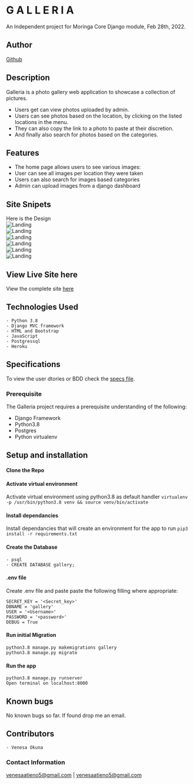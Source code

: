 # G A L L E R I A   

An Independent project for Moringa Core Django module, Feb 28th, 2022.

## Author  
  
[Github](https://github.com/VenesaOkuna) 

## Description

Galleria is a photo gallery web application to showcase a collection of pictures. 

- Users get can view photos uploaded by admin. 
- Users can see photos based on the location, by clicking on the listed locations in the menu. 
- They can also copy the link to a photo to paste at their discretion. 
- And finally also search for photos based on the categories.

## Features
- The home page allows users to see various images:
- User can see all images per location they were taken
- Users can also search for images based categories
- Admin can upload images from a django dashboard


## Site Snipets
Here is the Design
<br>
![Landing](https://raw.github.com/VenesaOkuna/Galleria/master/static/images/landing.png)
<br>
![Landing](https://raw.github.com/VenesaOkuna/Galleria/master/static/images/locations.png)
<br>
![Landing](https://raw.github.com/VenesaOkuna/Galleria/master/static/images/albumgallery.png)
<br>
![Landing](https://raw.github.com/VenesaOkuna/Galleria/master/static/images/detailsmodal.png)
<br>
![Landing](https://raw.github.com/VenesaOkuna/Galleria/master/static/images/admin.png)
<br>
![Landing](https://raw.github.com/VenesaOkuna/Galleria/master/static/images/footer.png)



## View Live Site here
View the complete site [here](#)


## Technologies Used
    - Python 3.8
    - Django MVC framework
    - HTML and Bootstrap
    - JavaScript
    - Postgressql
    - Heroku

## Specifications
To view the user dtories or BDD check the [specs file](specs.md).

### Prerequisite
The Galleria project requires a prerequisite understanding of the following:
- Django Framework
- Python3.8
- Postgres
- Python virtualenv

## Setup and installation

#### Clone the Repo
####  Activate virtual environment
Activate virtual environment using python3.8 as default handler
    `virtualenv -p /usr/bin/python3.8 venv && source venv/bin/activate`
####  Install dependancies
Install dependancies that will create an environment for the app to run `pip3 install -r requirements.txt`
####  Create the Database
    - psql
    - CREATE DATABASE gallery;
####  .env file
Create .env file and paste paste the following filling where appropriate:

    SECRET_KEY = '<Secret_key>'
    DBNAME = 'gallery'
    USER = '<Username>'
    PASSWORD = '<password>'
    DEBUG = True
#### Run initial Migration
    python3.8 manage.py makemigrations gallery
    python3.8 manage.py migrate
#### Run the app
    python3.8 manage.py runserver
    Open terminal on localhost:8000

## Known bugs
No known bugs so far. If found drop me an email.


## Contributors
    - Venesa Okuna

### Contact Information
venesaatieno5@gmail.com | venesaatieno5@gmail.com
